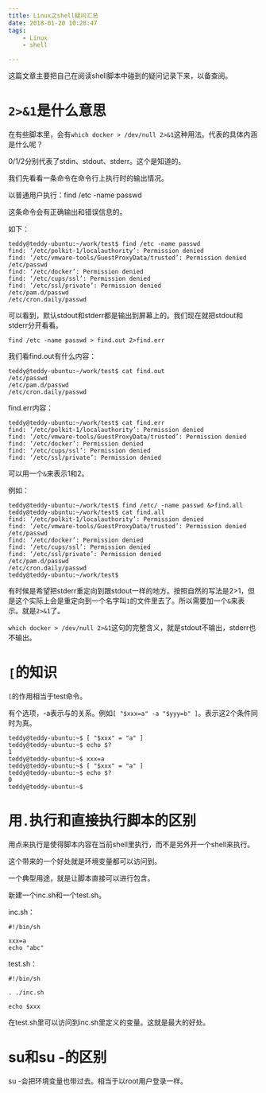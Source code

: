 ```yaml
---
title: Linux之shell疑问汇总
date: 2018-01-20 10:28:47
tags:
	- Linux
	- shell

---
```




这篇文章主要把自己在阅读shell脚本中碰到的疑问记录下来，以备查阅。

# `2>&1`是什么意思

在有些脚本里，会有`which docker > /dev/null 2>&1`这种用法。代表的具体内涵是什么呢？

0/1/2分别代表了stdin、stdout、stderr。这个是知道的。

我们先看看一条命令在命令行上执行时的输出情况。

以普通用户执行：find /etc -name passwd

这条命令会有正确输出和错误信息的。

如下：

```
teddy@teddy-ubuntu:~/work/test$ find /etc -name passwd
find: ‘/etc/polkit-1/localauthority’: Permission denied
find: ‘/etc/vmware-tools/GuestProxyData/trusted’: Permission denied
/etc/passwd
find: ‘/etc/docker’: Permission denied
find: ‘/etc/cups/ssl’: Permission denied
find: ‘/etc/ssl/private’: Permission denied
/etc/pam.d/passwd
/etc/cron.daily/passwd
```

可以看到，默认stdout和stderr都是输出到屏幕上的。我们现在就把stdout和stderr分开看看。

```
find /etc -name passwd > find.out 2>find.err
```

我们看find.out有什么内容：

```
teddy@teddy-ubuntu:~/work/test$ cat find.out
/etc/passwd
/etc/pam.d/passwd
/etc/cron.daily/passwd

```

find.err内容：

```
teddy@teddy-ubuntu:~/work/test$ cat find.err
find: ‘/etc/polkit-1/localauthority’: Permission denied
find: ‘/etc/vmware-tools/GuestProxyData/trusted’: Permission denied
find: ‘/etc/docker’: Permission denied
find: ‘/etc/cups/ssl’: Permission denied
find: ‘/etc/ssl/private’: Permission denied

```

可以用一个`&`来表示1和2。

例如：

```
teddy@teddy-ubuntu:~/work/test$ find /etc/ -name passwd &>find.all
teddy@teddy-ubuntu:~/work/test$ cat find.all
find: ‘/etc/polkit-1/localauthority’: Permission denied
find: ‘/etc/vmware-tools/GuestProxyData/trusted’: Permission denied
/etc/passwd
find: ‘/etc/docker’: Permission denied
find: ‘/etc/cups/ssl’: Permission denied
find: ‘/etc/ssl/private’: Permission denied
/etc/pam.d/passwd
/etc/cron.daily/passwd
teddy@teddy-ubuntu:~/work/test$ 
```

有时候是希望把stderr重定向到跟stdout一样的地方。按照自然的写法是2>1，但是这个实际上会是重定向到一个名字叫`1`的文件里去了。所以需要加一个`&`来表示。就是`2>&1`了。

`which docker > /dev/null 2>&1`这句的完整含义，就是stdout不输出，stderr也不输出。

# `[`的知识

`[`的作用相当于test命令。

有个选项，-a表示与的关系。例如`[ "$xxx=a" -a "$yyy=b" ]`。表示这2个条件同时为真。

```
teddy@teddy-ubuntu:~$ [ "$xxx" = "a" ]
teddy@teddy-ubuntu:~$ echo $?
1
teddy@teddy-ubuntu:~$ xxx=a
teddy@teddy-ubuntu:~$ [ "$xxx" = "a" ]
teddy@teddy-ubuntu:~$ echo $?
0
teddy@teddy-ubuntu:~$ 
```

# 用`.`执行和直接执行脚本的区别

用点来执行是使得脚本内容在当前shell里执行，而不是另外开一个shell来执行。

这个带来的一个好处就是环境变量都可以访问到。

一个典型用途，就是让脚本直接可以进行包含。

新建一个inc.sh和一个test.sh。

inc.sh：

```
#!/bin/sh 

xxx=a
echo "abc"

```

test.sh：

```
#!/bin/sh

. ./inc.sh

echo $xxx

```

在test.sh里可以访问到inc.sh里定义的变量。这就是最大的好处。

# su和su -的区别

su -会把环境变量也带过去。相当于以root用户登录一样。

